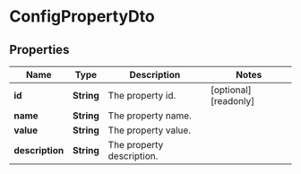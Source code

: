 

# ConfigPropertyDto

## Properties

| Name | Type | Description | Notes |
| ------------ | ------------- | ------------- | ------------- |
| **id** | **String** | The property id. |  [optional] [readonly] |
| **name** | **String** | The property name. |  |
| **value** | **String** | The property value. |  |
| **description** | **String** | The property description. |  |



